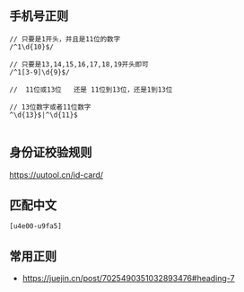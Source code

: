 ## 手机号正则
  ```
  // 只要是1开头，并且是11位的数字
  /^1\d{10}$/

  // 只要是13,14,15,16,17,18,19开头即可
  /^1[3-9]\d{9}$/

  //  11位或13位   还是 11位到13位，还是1到13位
  
  // 13位数字或者11位数字
  ^\d{13}$|^\d{11}$


  ```


## 身份证校验规则
https://uutool.cn/id-card/


## 匹配中文
```
[u4e00-u9fa5]
```



## 常用正则
- https://juejin.cn/post/7025490351032893476#heading-7